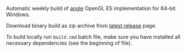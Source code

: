 Automatic weekly build of [angle][] OpenGL ES implementation for 64-bit Windows.

Download binary build as zip archive from [latest release][] page.

To build locally run `build.cmd` batch file, make sure you have installed all necessary dependencies (see the beginning of file).

[angle]: http://angleproject.org/
[latest release]: https://github.com/mmozeiko/build-angle/releases/latest
